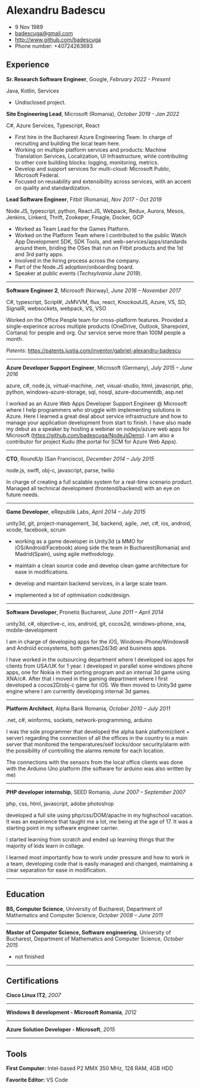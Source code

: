 
# Alexandru Badescu
- 9 Nov 1989
- badescuga@gmail.com
- http://www.github.com/badescuga
- Phone number: +40724263693

## Experience

**Sr. Research Software Engineer**, Google, *February 2022 - Present*

Java, Kotlin, Services

- Undisclosed project.

**Site Engineering Lead**, Microsoft (Romania), *October 2019 - Jan 2022*

C#, Azure Services, Typescript, React

- First hire in the Bucharest Azure Engineering Team. In charge of recruiting and building the local team here.
- Working on multiple platform services and products: Machine Translation Services, Localization, UI Infrastructure, while contributing to other core building blocks: logging, monitoring, metrics.
- Develop and support services for multi-cloud: Microsoft Public, Microsoft Federal.
- Focused on reusability and extensibility across services, with an accent on quality and standardization.

**Lead Software Engineer**, Fitbit (Romania), *Nov 2017 - Oct 2019*

Node.JS, typescript, python, React.JS, Webpack, Redux, Aurora, Mesos, Jenkins, Linkerd, Thrift, Zookeper, Finagle, Docker, GCP

- Worked as Team Lead for the Games Platform.
- Worked on the Platform Team where I contributed to the public Watch App Development SDK, SDK Tools, and web-services/apps/standards around them, briding the OSes that run on Fitbit products and the 1st and 3rd party apps.
- Involved in the hiring process across the company.
- Part of the Node.JS adoption/onboarding board.
- Speaker at public events (*Techsylvania June 2019*).

---

**Software Engineer 2**, Microsoft (Norway), *June 2016 – November 2017*

C#, typescript, Script#, JsMVVM, flux, react, KnockoutJS, Azure, VS, SD, SignalR, websockets, webpack, VS, VSO

Worked on the Office People team for cross-platform features. Provided a single-experince across multiple products (OneDrive, Outlook, Sharepoint, Cortana) for people and org. Our service serve more than 100M people a month.

*Patents*: https://patents.justia.com/inventor/gabriel-alexandru-badescu 

---

**Azure Developer Support Engineer**, Microsoft (Germany), *July 2015 – June 2016*

azure, c#, node.js, virtual-machine, .net, visual-studio, html, javascript, php, python, windows-azure-storage, sql, nosql, azure-documentdb, asp.net

I worked as an Azure Web Apps Developer Support Engineer @ Microsoft where I help programmers who struggle with implementing solutions in Azure. Here I learned a great deal about service infrastructure and how to manage your application development from start to finish. I have also made my debut as a speaker by hosting a webinar on nodejs/azure web apps for Microsoft (https://github.com/badescuga/NodeJsDemo). I am also a contributor for project Kudu (the portal for SCM for Azure Web Apps).

---


**CTO**, RoundUp (San Francisco), *December 2014 – July 2015*

node.js, swift, obj-c, javascript, parse, twilio

In charge of creating a full scalable system for a real-time scenario product. Managed all technical development (frontend/backend) with an eye on future needs.

---

**Game Developer**, eRepublik Labs, *April 2014 – July 2015*

unity3d, git, project-management, 3d, backend, agile, .net, c#, ios, android, xcode, facebook, scrum

- working as a game developer in Unity3d (a MMO for iOS/Android/Facebook) along side the team in Bucharest(Romania) and Madrid(Spain), using agile methodology.

- maintain a clean source code and develop clean game architecture for ease in modifications.

- develop and maintain backend services, in a large scale team.

- implemented a lot of optimisation code/design.

---

**Software Developer**, Pronetis Bucharest, *June 2011 – April 2014*

unity3d, c#, objective-c, ios, android, git, cocos2d, windows-phone, xna, mobile-development

I am in charge of developing apps for the iOS, Windows-Phone/Windows8 and Android ecosystems, both games(2d/3d) and business apps. 

I have worked in the outsourcing department where I developed ios apps for clients from USA/UK for 1 year. I developed in parallel some windows phone apps, one for Nokia in their porting program and an internal 3d game using XNA/c#. 
After that i moved in the gaming department where I first developed a cocos2D/obj-c game for iOS. We then moved to Unity3d game engine where I am currently developing internal 3d games.

---

**Platform Architect**, Alpha Bank Romania, *October 2010 – July 2011*

.net, c#, winforms, sockets, network-programming, arduino

I was the sole programmer that developed the alpha bank platform(client + server) regarding the connection of all the offices in the country to a main server that monitored the temperatures/seif locks/door security/alarm with the possibility of controlling the alarms remote for each location. 

The connections with the sensors from the local office clients was done with the Arduino Uno platform (the software for arduino was also written by me)

--- 

**PHP developer internship**, SEED Romania, *June 2007 – September 2007*

php, css, html, javascript, adobe photoshop

developed a full site using php/css/DOM/apache in my highschool vacation. It was an experience that taught me a lot, me being at the age of 17. It was a starting point in my software engineer carrier. 

I started learning from scratch and ended up learning things that the majority of kids learn in collage.  

I learned most importantly how to work under pressure and how to work in a team, developing code that is easily managed and changed, maintaining a clear separation for ease in modification.

---


## Education

**BS, Computer Science**, University of Bucharest, Department of Mathematics and Computer Science, *October 2008 –  June 2011*

---

**Master of Computer Science, Software engineering**, University of Bucharest, Department of Mathematics and Computer Science, *October 2015*
- not finished




---

## Certifications

**Cisco Linux IT2**, *2007*

---

**Windows 8 development - Microsoft Romania**, *2012*

---

**Azure Solution Developer - Microsoft**, *2015*

---


## Tools
**First Computer:** Intel-based P2 MMX 350 MHz, 128 RAM, 4GB HDD

**Favorite Editor:** VS Code

